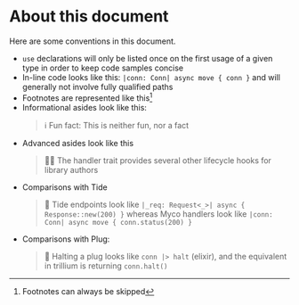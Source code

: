 # About this document

Here are some conventions in this document.

* `use` declarations will only be listed once on the first usage of a given type in order to keep code samples concise
* In-line code looks like this: `|conn: Conn| async move { conn }` and will generally not involve fully qualified paths
* Footnotes are represented like this[^1]
* Informational asides look like this:
  > ℹ️ Fun fact: This is neither fun, nor a fact
* Advanced asides look like this
  > 🧑‍🎓 The handler trait provides several other lifecycle hooks for library authors
* Comparisons with Tide
  > 🌊 Tide endpoints look like `|_req: Request<_>| async { Response::new(200) }` whereas Myco handlers look like `|conn: Conn| async move { conn.status(200) }`
* Comparisons with Plug:
  > 🔌 Halting a plug looks like `conn |> halt` (elixir), and the equivalent in trillium is returning `conn.halt()`


[^1]: Footnotes can always be skipped
